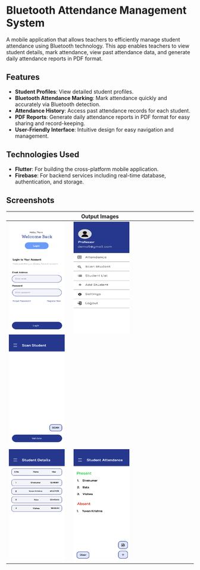 # Bluetooth Attendance Management System

A mobile application that allows teachers to efficiently manage student attendance using Bluetooth technology. This app enables teachers to view student details, mark attendance, view past attendance data, and generate daily attendance reports in PDF format.

## Features

- **Student Profiles**: View detailed student profiles.
- **Bluetooth Attendance Marking**: Mark attendance quickly and accurately via Bluetooth detection.
- **Attendance History**: Access past attendance records for each student.
- **PDF Reports**: Generate daily attendance reports in PDF format for easy sharing and record-keeping.
- **User-Friendly Interface**: Intuitive design for easy navigation and management.

## Technologies Used

- **Flutter**: For building the cross-platform mobile application.
- **Firebase**: For backend services including real-time database, authentication, and storage.

## Screenshots

| Output Images                                   |
|------------------------------------------------|
| <img src="screenshots/img1.png" width="150" height="300" style="margin-right: 20px;"> <img src="screenshots/img2.png" width="150" height="300" style="margin-right: 20px;"> <img src="screenshots/img3.png" width="150" height="300" style="margin-right: 20px;"> |
| <img src="screenshots/img4.png" width="150" height="300" style="margin-right: 20px;"> <img src="screenshots/img5.png" width="150" height="300"> |




